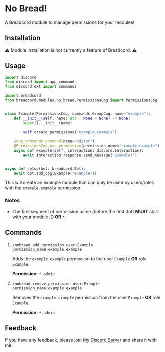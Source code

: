 # No Bread!
A Breadcord module to manage permissions for your modules!

## Installation
⚠️ Module Installation is not currently a feature of Breadcord. ⚠️

## Usage
```py
import discord
from discord import app_commands
from discord.ext import commands

import breadcord
from breadcord.modules.no_bread.PermissionsCog import PermissionsCog


class Example(PermissionsCog, commands.GroupCog, name="example"):
    def __init__(self, name: str | None = None) -> None:
        super().__init__(name)
        
        self.create_permissions("example.example")

    @app_commands.command(name="editor")
    @PermissionsCog.has_permission(permission_name="example.example")
    async def example(self, interaction: discord.Interaction):
        await interaction.response.send_message("Example!")


async def setup(bot: breadcord.Bot):
    await bot.add_cog(Example("example"))
```
This will create an example module that can only be used by users/roles with the `example.example` permission.

### Notes
- The first segment of permission name (before the first dot) **MUST** start with your module ID **OR** `*`.

## Commands
1. `/nobread add_permission user:Example permission_name:example.example`
    
    Adds the `example.example` permission to the user `Example` **OR** role `Example`.

   **Permission:** `*.admin`


2. `/nobread remove_permission user:Example permission_name:example.example`

    Removes the `example.example` permission from the user `Example` **OR** role `Example`.

   **Permission:** `*.admin`
## Feedback
If you have any feedback, please join [My Discord Server](http://go.itsmealfie0.com/discord) and share it with me!